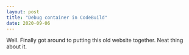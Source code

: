 ```yaml
---
layout: post
title: "Debug container in CodeBuild"
date: 2020-09-06
---
```


Well. Finally got around to putting this old website together. Neat thing about it. 
